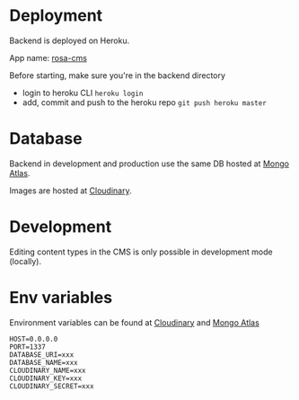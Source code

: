 # Deployment

Backend is deployed on Heroku.

App name: [rosa-cms](https://dashboard.heroku.com/apps/rosa-cms/)

Before starting, make sure you're in the backend directory

- login to heroku CLI `heroku login`
- add, commit and push to the heroku repo `git push heroku master`

# Database

Backend in development and production use the same DB hosted at [Mongo Atlas](https://cloud.mongodb.com/v2/611a966c85c2bd3a4ab52821#clusters).

Images are hosted at [Cloudinary](https://cloudinary.com/console/c-b8caed343b64747bcc3511a413d883).

# Development

Editing content types in the CMS is only possible in development mode (locally).

# Env variables

Environment variables can be found at [Cloudinary](https://cloudinary.com/console/c-b8caed343b64747bcc3511a413d883) and [Mongo Atlas](https://cloud.mongodb.com/v2/611a966c85c2bd3a4ab52821#clusters)

```
HOST=0.0.0.0
PORT=1337
DATABASE_URI=xxx
DATABASE_NAME=xxx
CLOUDINARY_NAME=xxx
CLOUDINARY_KEY=xxx
CLOUDINARY_SECRET=xxx
```

